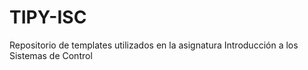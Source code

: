 # TIPY-ISC
 Repositorio de templates utilizados en la asignatura Introducción a los Sistemas de Control
